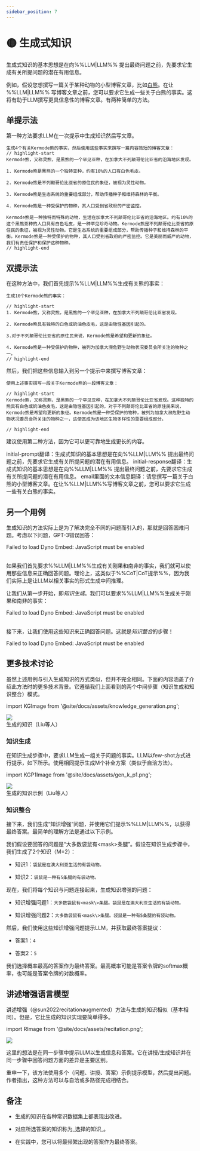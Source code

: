 ```yaml
---
sidebar_position: 7
---
```


# 🟡 生成式知识

生成式知识的基本思想是在向%%LLM|LLM%% 提出最终问题之前，先要求它生成有关所提问题的潜在有用信息。

例如，假设您想撰写一篇关于某种动物的小型博客文章，比如[白熊](https://zh.wikipedia.org/wiki/%E7%99%BD%E7%86%8A)。在让 %%LLM|LLM%% 写博客文章之前，您可以要求它生成一些关于白熊的事实。这将有助于LLM撰写更具信息性的博客文章。有两种简单的方法。

## 单提示法

第一种方法要求LLM在一次提示中生成知识然后写文章。

```text
生成4个有关Kermode熊的事实，然后使用这些事实来撰写一篇内容简短的博客文章：
// highlight-start
Kermode熊，又称灵熊，是黑熊的一个罕见亚种，在加拿大不列颠哥伦比亚省的沿海地区发现。

1. Kermode熊是黑熊的一个独特亚种，约有10%的人口有白色毛皮。

2. Kermode熊是不列颠哥伦比亚省的原住民的象征，被视为灵性动物。

3. Kermode熊是生态系统的重要组成部分，帮助传播种子和维持森林的平衡。

4. Kermode熊是一种受保护的物种，其人口受到省政府的严密监控。

Kermode熊是一种独特而特殊的动物，生活在加拿大不列颠哥伦比亚省的沿海地区。约有10%的这个黑熊亚种的人口具有白色毛皮，是一种罕见珍奇动物。Kermode熊是不列颠哥伦比亚省的原住民的象征，被视为灵性动物。它是生态系统的重要组成部分，帮助传播种子和维持森林的平衡。Kermode熊是一种受保护的物种，其人口受到省政府的严密监控。它是美丽而威严的动物，我们有责任保护和保护这种物种。
// highlight-end
```


## 双提示法

在这种方法中，我们首先提示%%LLM|LLM%%生成有关熊的事实：

```text
生成10个Kermode熊的事实：

// highlight-start
1. Kermode熊，又称灵熊，是黑熊的一个罕见亚种，在加拿大不列颠哥伦比亚省发现。

2. Kermode熊具有独特的白色或奶油色皮毛，这是由隐性基因引起的。

3.对于不列颠哥伦比亚省的原住民来说，Kermode熊是希望和更新的象征。

4. Kermode熊是一种受保护的物种，被列为加拿大濒危野生动物状况委员会所关注的物种之一。
// highlight-end
```

然后，我们把这些信息输入到另一个提示中来撰写博客文章：

```text
使用上述事实撰写一段关于Kermode熊的一段博客文章：

// highlight-start
Kermode熊，又称灵熊，是黑熊的一个罕见亚种，在加拿大不列颠哥伦比亚省发现。这种独特的熊具有白色或奶油色皮毛，这是由隐性基因引起的，对于不列颠哥伦比亚省的原住民来说，Kermode熊是希望和更新的象征。Kermode熊是一种受保护的物种，被列为加拿大濒危野生动物状况委员会所关注的物种之一，这使其成为该地区生物多样性的重要组成部分。

// highlight-end
```

建议使用第二种方法，因为它可以更可靠地生成更长的内容。


initial-prompt翻译：生成式知识的基本思想是在向%%LLM|LLM%% 提出最终问题之前，先要求它生成有关所提问题的潜在有用信息。
initial-response翻译：生成式知识的基本思想是在向%%LLM|LLM%% 提出最终问题之前，先要求它生成有关所提问题的潜在有用信息。
email里面的文本信息翻译：请您撰写一篇关于白熊的小型博客文章。在让%%LLM|LLM%%写博客文章之前，您可以要求它生成一些有关白熊的事实。

## 另一个用例

生成知识的方法实际上是为了解决完全不同的问题而引入的，那就是回答困难问题。考虑以下问题，GPT-3错误回答：

<div trydyno-embed="" openai-model="text-davinci-003" initial-prompt="哪个国家更大，刚果还是南非？" initial-response="南非比刚果更小。" max-tokens="256" box-rows="3" model-temp="0" top-p="0">
    <noscript>Failed to load Dyno Embed: JavaScript must be enabled</noscript>
</div>

<br/>

如果我们首先要求%%LLM|LLM%%生成有关刚果和南非的事实，我们就可以使用那些信息来正确回答问题。理论上，这类似于%%CoT|CoT提示%%，因为我们实际上是让LLM以相关事实的形式生成中间推理。

让我们从第一步开始，即*知识生成*。我们可以要求%%LLM|LLM%%生成关于刚果和南非的事实：

<div trydyno-embed="" openai-model="text-davinci-003" initial-prompt="关于南非和刚果的大小，请生成一些知识：" initial-response="南非是世界第25大国，面积为1,221,037平方公里（471,445平方英里）。另一方面，刚果是世界第11大国，面积为2,344,858平方公里（905,567平方英里）。南非的面积几乎是刚果的一半，人口为5,770万，而刚果的人口为8,43万。南非是该地区最人口众多的国家，而刚果是第二人口众多的国家。" max-tokens="256" box-rows="6" model-temp="0" top-p="0">
    <noscript>Failed to load Dyno Embed: JavaScript must be enabled</noscript>
</div>

<br/>

接下来，让我们使用这些知识来正确回答问题。这就是*知识整合*的步骤！

<div trydyno-embed="" openai-model="text-davinci-003" initial-prompt="南非是世界第25大国，面积为1,221,037平方公里（471,445平方英里）。另一方面，刚果是世界第11大国，面积为2,344,858平方公里（905,567平方英里）。南非的面积几乎是刚果的一半，人口为5,770万，而刚果的人口为8,43万。南非是该地区最人口众多的国家，而刚果是第二人口众多的国家。\n\n哪个国家更大，刚果还是南非？" initial-response="刚果比南非更大。" max-tokens="256" box-rows="15" model-temp="0" top-p="0">
    <noscript>Failed to load Dyno Embed: JavaScript must be enabled</noscript>
</div>

## 更多技术讨论

虽然上述用例与引入生成知识的方式类似，但并不完全相同。下面的内容涵盖了介绍此方法时的更多技术背景。它遵循我们上面看到的两个中间步骤（知识生成和知识整合）模式。

import KGImage from '@site/docs/assets/knowledge_generation.png';

<div style={{textAlign: 'center'}}>
  <img src={KGImage} style={{width: "750px"}} />
</div>

<div style={{textAlign: 'center'}}>
生成的知识（Liu等人）
</div>

### 知识生成

在知识生成步骤中，要求LLM生成一组关于问题的事实。LLM以few-shot方式进行提示，如下所示。使用相同提示生成M个补全方案（类似于自洽方法）。

import KGP1Image from '@site/docs/assets/gen_k_p1.png';

<div style={{textAlign: 'center'}}>
  <img src={KGP1Image} style={{width: "500px"}} />
</div>

<div style={{textAlign: 'center'}}>
生成的知识示例（Liu等人）
</div>


### 知识整合

接下来，我们生成“知识增强”问题，并使用它们提示%%LLM|LLM%%，以获得最终答案。最简单的理解方法是通过以下示例。

我们假设要回答的问题是“大多数袋鼠有<mask\>条腿”。假设在知识生成步骤中，我们生成了2个知识（M=2）：

- 知识1：`袋鼠是在澳大利亚生活的有袋动物。`

- 知识2：`袋鼠是一种有5条腿的有袋动物。`

现在，我们将每个知识与问题连接起来，生成知识增强的问题：

- 知识增强问题1：`大多数袋鼠有<mask\>条腿。袋鼠是在澳大利亚生活的有袋动物。`

- 知识增强问题2：`大多数袋鼠有<mask\>条腿。袋鼠是一种有5条腿的有袋动物。`

然后，我们使用这些知识增强问题提示LLM，并获取最终答案提议：

- 答案1：`4`

- 答案2：`5`

我们选择概率最高的答案作为最终答案。最高概率可能是答案令牌的softmax概率，也可能是答案令牌的对数概率。

## 讲述增强语言模型

讲述增强（@sun2022recitationaugmented）方法与生成的知识相似（基本相同）。但是，它比生成的知识实现要简单得多。

import RImage from '@site/docs/assets/recitation.png';

<div style={{textAlign: 'center'}}>
  <img src={RImage} style={{width: "250px"}} />
</div>

这里的想法是在同一步骤中提示LLM以生成信息和答案。它在讲授/生成知识并在同一步骤中回答问题方面的差异是主要区别。

重申一下，该方法使用多个（问题、讲授、答案）示例提示模型，然后提出问题。作者指出，这种方法可以与自洽或多路径完成相结合。

## 备注

- 生成的知识在各种常识数据集上都表现出改进。

- 对应所选答案的知识称为_选择的知识_。

- 在实践中，您可以将最频繁出现的答案作为最终答案。